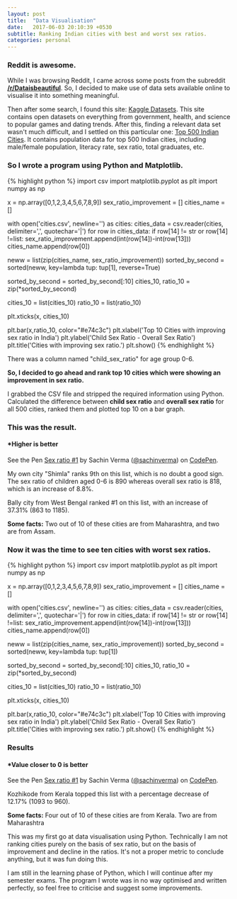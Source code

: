 ```yaml
---
layout: post
title:  "Data Visualisation"
date:   2017-06-03 20:10:39 +0530
subtitle: Ranking Indian cities with best and worst sex ratios.
categories: personal
---
```

### Reddit is awesome.
While I was browsing Reddit, I came across some posts from the subreddit **[/r/Dataisbeautiful](https://www.reddit.com/r/dataisbeautiful/)**. So, I decided to make use of data sets available online to visualise it into something meaningful.

Then after some search, I found this site: [Kaggle Datasets](https://www.kaggle.com/datasets). This site contains open datasets on everything from government, health, and science to popular games and dating trends. After this, finding a relevant data set wasn't much difficult, and I settled on this particular one: [Top 500 Indian Cities](https://www.kaggle.com/zed9941/top-500-indian-cities). It contains population data for top 500 Indian cities, including male/female population, literacy rate, sex ratio, total graduates, etc.

### So I wrote a program using Python and Matplotlib.

{% highlight python %}
import csv
import matplotlib.pyplot as plt
import numpy as np

x = np.array([0,1,2,3,4,5,6,7,8,9])
sex_ratio_improvement = []
cities_name = []

with open('cities.csv', newline='') as cities:
	cities_data = csv.reader(cities, delimiter=',', quotechar='|')
	for row in cities_data:
		if row[14] != str or row[14] !=list:
			sex_ratio_improvement.append(int(row[14])-int(row[13]))
		cities_name.append(row[0])

neww = list(zip(cities_name, sex_ratio_improvement))
sorted_by_second = sorted(neww, key=lambda tup: tup[1], reverse=True)

sorted_by_second = sorted_by_second[:10]
cities_10, ratio_10 = zip(*sorted_by_second)

cities_10 = list(cities_10)
ratio_10 = list(ratio_10)

plt.xticks(x, cities_10)

plt.bar(x,ratio_10, color="#e74c3c")
plt.xlabel('Top 10 Cities with improving sex ratio in India')
plt.ylabel('Child Sex Ratio - Overall Sex Ratio')
plt.title('Cities with improving sex ratio.')
plt.show()
{% endhighlight %}

There was a column named "child_sex_ratio" for age group 0-6.

**So, I decided to go ahead and rank top 10 cities which were showing an improvement in sex ratio.** 

I grabbed the CSV file and stripped the required information using Python. Calculated the difference between **child sex ratio** and **overall sex ratio** for all 500 cities, ranked them and plotted top 10 on a bar graph.

### This was the result. 

#### ***Higher is better**

<p data-height="450" data-theme-id="dark" data-slug-hash="NgGJjX" data-default-tab="result" data-user="sachinverma" data-embed-version="2" data-pen-title="Sex ratio #1" class="codepen">See the Pen <a href="https://codepen.io/sachinverma/pen/NgGJjX/">Sex ratio #1</a> by Sachin Verma (<a href="https://codepen.io/sachinverma">@sachinverma</a>) on <a href="https://codepen.io">CodePen</a>.</p>
<script async src="https://production-assets.codepen.io/assets/embed/ei.js"></script>

My own city "Shimla" ranks 9th on this list, which is no doubt a good sign. The sex ratio of children aged 0-6 is 890 whereas overall sex ratio is 818, which is an increase of 8.8%.

Bally city from West Bengal ranked #1 on this list, with an increase of 37.31% (863 to 1185).

**Some facts:**
Two out of 10 of these cities are from Maharashtra, and two are from Assam.

### Now it was the time to see ten cities with worst sex ratios.

{% highlight python %}
import csv
import matplotlib.pyplot as plt
import numpy as np

x = np.array([0,1,2,3,4,5,6,7,8,9])
sex_ratio_improvement = []
cities_name = []

with open('cities.csv', newline='') as cities:
	cities_data = csv.reader(cities, delimiter=',', quotechar='|')
	for row in cities_data:
		if row[14] != str or row[14] !=list:
			sex_ratio_improvement.append(int(row[14])-int(row[13]))
		cities_name.append(row[0])

neww = list(zip(cities_name, sex_ratio_improvement))
sorted_by_second = sorted(neww, key=lambda tup: tup[1])

sorted_by_second = sorted_by_second[:10]
cities_10, ratio_10 = zip(*sorted_by_second)

cities_10 = list(cities_10)
ratio_10 = list(ratio_10)

plt.xticks(x, cities_10)

plt.bar(x,ratio_10, color="#e74c3c")
plt.xlabel('Top 10 Cities with improving sex ratio in India')
plt.ylabel('Child Sex Ratio - Overall Sex Ratio')
plt.title('Cities with improving sex ratio.')
plt.show()
{% endhighlight %}

### Results

#### ***Value closer to 0 is better**

<p data-height="450" data-theme-id="dark" data-slug-hash="XgmGYL" data-default-tab="result" data-user="sachinverma" data-embed-version="2" data-pen-title="Sex ratio #1" class="codepen">See the Pen <a href="https://codepen.io/sachinverma/pen/XgmGYL/">Sex ratio #1</a> by Sachin Verma (<a href="https://codepen.io/sachinverma">@sachinverma</a>) on <a href="https://codepen.io">CodePen</a>.</p>
<script async src="https://production-assets.codepen.io/assets/embed/ei.js"></script>

Kozhikode from Kerala topped this list with a percentage decrease of 12.17% (1093 to 960).

**Some facts:**
Four out of 10 of these cities are from Kerala.
Two are from Maharashtra

This was my first go at data visualisation using Python. Technically I am not ranking cities purely on the basis of sex ratio, but on the basis of improvement and decline in the ratios. It's not a proper metric to conclude anything, but it was fun doing this.

I am still in the learning phase of Python, which I will continue after my semester exams. The program I wrote was in no way optimised and written perfectly, so feel free to criticise and suggest some improvements.